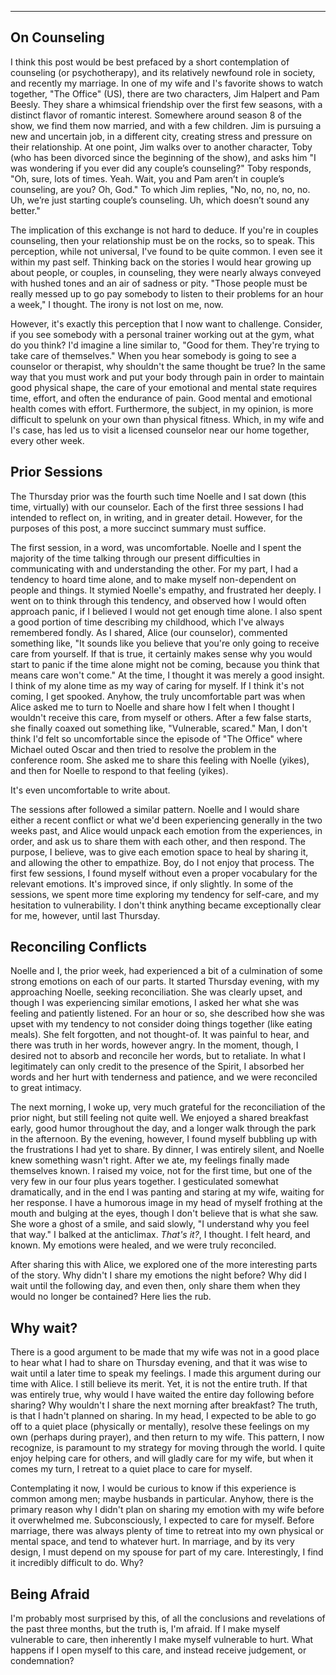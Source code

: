 ---

## On Counseling
I think this post would be best prefaced by a short contemplation of counseling (or psychotherapy), and its relatively newfound role in society, and recently my marriage. In one of my wife and I's favorite shows to watch together, "The Office" (US), there are two characters, Jim Halpert and Pam Beesly. They share a whimsical friendship over the first few seasons, with a distinct flavor of romantic interest. Somewhere around season 8 of the show, we find them now married, and with a few children. Jim is pursuing a new and uncertain job, in a different city, creating stress and pressure on their relationship. At one point, Jim walks over to another character, Toby (who has been divorced since the beginning of the show), and asks him "I was wondering if you ever did any couple’s counseling?" Toby responds, "Oh, sure, lots of times. Yeah. Wait, you and Pam aren’t in couple’s counseling, are you? Oh, God." To which Jim replies, "No, no, no, no, no. Uh, we’re just starting couple’s counseling. Uh, which doesn’t sound any better."

The implication of this exchange is not hard to deduce. If you're in couples counseling, then your relationship must be on the rocks, so to speak. This perception, while not universal, I've found to be quite common. I even see it within my past self. Thinking back on the stories I would hear growing up about people, or couples, in counseling, they were nearly always conveyed with hushed tones and an air of sadness or pity. "Those people must be really messed up to go pay somebody to listen to their problems for an hour a week," I thought. The irony is not lost on me, now.

However, it's exactly this perception that I now want to challenge. Consider, if you see somebody with a personal trainer working out at the gym, what do you think? I'd imagine a line similar to, "Good for them. They're trying to take care of themselves." When you hear somebody is going to see a counselor or therapist, why shouldn't the same thought be true? In the same way that you must work and put your body through pain in order to maintain good physical shape, the care of your emotional and mental state requires time, effort, and often the endurance of pain. Good mental and emotional health comes with effort. Furthermore, the subject, in my opinion, is more difficult to spelunk on your own than physical fitness. Which, in my wife and I's case, has led us to visit a licensed counselor near our home together, every other week. 

## Prior Sessions
The Thursday prior was the fourth such time Noelle and I sat down (this time, virtually) with our counselor. Each of the first three sessions I had intended to reflect on, in writing, and in greater detail. However, for the purposes of this post, a more succinct summary must suffice. 

The first session, in a word, was uncomfortable. Noelle and I spent the majority of the time talking through our present difficulties in communicating with and understanding the other. For my part, I had a tendency to hoard time alone, and to make myself non-dependent on people and things. It stymied Noelle's empathy, and frustrated her deeply. I went on to think through this tendency, and observed how I would often approach panic, if I believed I would not get enough time alone. I also spent a good portion of time describing my childhood, which I've always remembered fondly. As I shared, Alice (our counselor), commented something like, "It sounds like you believe that you're only going to receive care from yourself. If that is true, it certainly makes sense why you would start to panic if the time alone might not be coming, because you think that means care won't come." At the time, I thought it was merely a good insight. I think of my alone time as my way of caring for myself. If I think it's not coming, I get spooked. Anyhow, the truly uncomfortable part was when Alice asked me to turn to Noelle and share how I felt when I thought I wouldn't receive this care, from myself or others. After a few false starts, she finally coaxed out something like, "Vulnerable, scared." Man, I don't think I'd felt so uncomfortable since the episode of "The Office" where Michael outed Oscar and then tried to resolve the problem in the conference room. She asked me to share this feeling with Noelle (yikes), and then for Noelle to respond to that feeling (yikes).

It's even uncomfortable to write about. 

The sessions after followed a similar pattern. Noelle and I would share either a recent conflict or what we'd been experiencing generally in the two weeks past, and Alice would unpack each emotion from the experiences, in order, and ask us to share them with each other, and then respond. The purpose, I believe, was to give each emotion space to heal by sharing it, and allowing the other to empathize. Boy, do I not enjoy that process. The first few sessions, I found myself without even a proper vocabulary for the relevant emotions. It's improved since, if only slightly. In some of the sessions, we spent more time exploring my tendency for self-care, and my hesitation to vulnerability. I don't think anything became exceptionally clear for me, however, until last Thursday.

## Reconciling Conflicts
Noelle and I, the prior week, had experienced a bit of a culmination of some strong emotions on each of our parts. It started Thursday evening, with my approaching Noelle, seeking reconciliation. She was clearly upset, and though I was experiencing similar emotions, I asked her what she was feeling and patiently listened. For an hour or so, she described how she was upset with my tendency to not consider doing things together (like eating meals). She felt forgotten, and not thought-of. It was painful to hear, and there was truth in her words, however angry. In the moment, though, I desired not to absorb and reconcile her words, but to retaliate. In what I legitimately can only credit to the presence of the Spirit, I absorbed her words and her hurt with tenderness and patience, and we were reconciled to great intimacy.

The next morning, I woke up, very much grateful for the reconciliation of the prior night, but still feeling not quite well. We enjoyed a shared breakfast early, good humor throughout the day, and a longer walk through the park in the afternoon. By the evening, however, I found myself bubbling up with the frustrations I had yet to share. By dinner, I was entirely silent, and Noelle knew something wasn't right. After we ate, my feelings finally made themselves known. I raised my voice, not for the first time, but one of the very few in our four plus years together. I gesticulated somewhat dramatically, and in the end I was panting and staring at my wife, waiting for her response. I have a humorous image in my head of myself frothing at the mouth and bulging at the eyes, though I don't believe that is what she saw. She wore a ghost of a smile, and said slowly, "I understand why you feel that way." I balked at the anticlimax. _That's it?_, I thought. I felt heard, and known. My emotions were healed, and we were truly reconciled.

After sharing this with Alice, we explored one of the more interesting parts of the story. Why didn't I share my emotions the night before? Why did I wait until the following day, and even then, only share them when they would no longer be contained? Here lies the rub.

## Why wait?
There is a good argument to be made that my wife was not in a good place to hear what I had to share on Thursday evening, and that it was wise to wait until a later time to speak my feelings. I made this argument during our time with Alice. I still believe its merit. Yet, it is not the entire truth. If that was entirely true, why would I have waited the entire day following before sharing? Why wouldn't I share the next morning after breakfast? The truth, is that I hadn't planned on sharing. In my head, I expected to be able to go off to a quiet place (physically or mentally), resolve these feelings on my own (perhaps during prayer), and then return to my wife. This pattern, I now recognize, is paramount to my strategy for moving through the world. I quite enjoy helping care for others, and will gladly care for my wife, but when it comes my turn, I retreat to a quiet place to care for myself. 

Contemplating it now, I would be curious to know if this experience is common among men; maybe husbands in particular. Anyhow, there is the primary reason why I didn't plan on sharing my emotion with my wife before it overwhelmed me. Subconsciously, I expected to care for myself. Before marriage, there was always plenty of time to retreat into my own physical or mental space, and tend to whatever hurt. In marriage, and by its very design, I must depend on my spouse for part of my care. Interestingly, I find it incredibly difficult to do. Why?

## Being Afraid
I'm probably most surprised by this, of all the conclusions and revelations of the past three months, but the truth is, I'm afraid. If I make myself vulnerable to care, then inherently I make myself vulnerable to hurt. What happens if I open myself to this care, and instead receive judgement, or condemnation?
